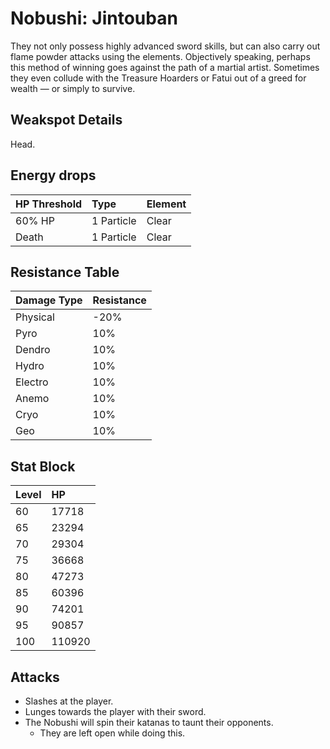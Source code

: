 # Nobushi: Jintouban

They not only possess highly advanced sword skills, but can also carry out flame powder attacks using the elements. Objectively speaking, perhaps this method of winning goes against the path of a martial artist.
Sometimes they even collude with the Treasure Hoarders or Fatui out of a greed for wealth — or simply to survive.

## Weakspot Details

Head.

## Energy drops

| HP Threshold | Type       | Element |
| :----------- | :--------- | :------ |
| 60% HP       | 1 Particle | Clear  |
| Death        | 1 Particle | Clear  |

## Resistance Table

| Damage Type | Resistance |
| :---------- | :--------- |
| Physical    | -20%       |
| Pyro        | 10%        |
| Dendro      | 10%        |
| Hydro       | 10%        |
| Electro     | 10%        |
| Anemo       | 10%        |
| Cryo        | 10%        |
| Geo         | 10%        |

## Stat Block

| Level | HP     |
| :---- | :----- |
| 60    | 17718  |
| 65    | 23294  |
| 70    | 29304  |
| 75    | 36668  |
| 80    | 47273  |
| 85    | 60396  |
| 90    | 74201  |
| 95    | 90857  |
| 100   | 110920 |

## Attacks

* Slashes at the player.
* Lunges towards the player with their sword.
* The Nobushi will spin their katanas to taunt their opponents.
  * They are left open while doing this.